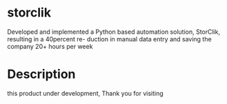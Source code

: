 # storclik
 Developed and implemented a Python based automation solution, StorClik, resulting in a 40percent re- duction in manual data entry and saving the company 20+ hours per week

# Description
 this product under development, Thank you for visiting 

